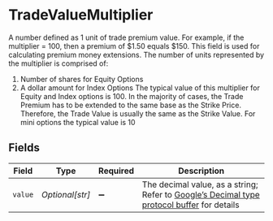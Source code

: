 # TradeValueMultiplier

A number defined as 1 unit of trade premium value.  For example, if the multiplier = 100, then a premium of $1.50 equals $150. This field is used for calculating premium money extensions.  The number of units represented by the multiplier is comprised of:
  1) Number of shares for Equity Options
  2) A dollar amount for Index Options
 The typical value of this multiplier for Equity and Index options is 100. In the majority of cases,
 the Trade Premium has to be extended to the same base as the Strike Price. Therefore, the
  Trade Value is usually the same as the Strike Value.
 For mini options the typical value is 10


## Fields

| Field                                                                                                                                                                                                              | Type                                                                                                                                                                                                               | Required                                                                                                                                                                                                           | Description                                                                                                                                                                                                        |
| ------------------------------------------------------------------------------------------------------------------------------------------------------------------------------------------------------------------ | ------------------------------------------------------------------------------------------------------------------------------------------------------------------------------------------------------------------ | ------------------------------------------------------------------------------------------------------------------------------------------------------------------------------------------------------------------ | ------------------------------------------------------------------------------------------------------------------------------------------------------------------------------------------------------------------ |
| `value`                                                                                                                                                                                                            | *Optional[str]*                                                                                                                                                                                                    | :heavy_minus_sign:                                                                                                                                                                                                 | The decimal value, as a string; Refer to [Google’s Decimal type protocol buffer](https://github.com/googleapis/googleapis/blob/40203ca1880849480bbff7b8715491060bbccdf1/google/type/decimal.proto#L33) for details |